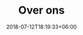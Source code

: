 ---
title: "Over ons"
date: 2018-07-12T18:19:33+06:00
heading : "Wij zijn Jardins Peters, een bedrijf dat tuiniert met hart en ziel."
description : "Wij zijn gespecialiseerd in het creëren van een fantastische tuin-ervaring. En dat doen we door onze klanten in elke fase van het proces met ons mee te nemen."
expertise_title: "Expertise"
expertise_sectors: ["Afsluitingen", "Terassen", "Vijvers", "Tuinverlichting", "Tuinhuizen", "Bomen", "Putboringen", "Automatische beregening"]
---